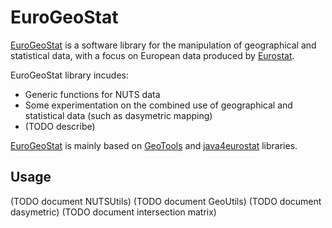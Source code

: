 # EuroGeoStat

[EuroGeoStat](https://github.com/jgaffuri/EuroGeoStat) is a software library for the manipulation of geographical and statistical data, with a focus on European data produced by [Eurostat](http://ec.europa.eu/eurostat).

EuroGeoStat library incudes:
- Generic functions for NUTS data
- Some experimentation on the combined use of geographical and statistical data (such as dasymetric mapping)
- (TODO describe)

[EuroGeoStat](https://github.com/jgaffuri/EuroGeoStat) is mainly based on [GeoTools](http://www.geotools.org/) and [java4eurostat](https://github.com/jgaffuri/java4eurostat) libraries.

## Usage

(TODO document NUTSUtils)
(TODO document GeoUtils)
(TODO document dasymetric)
(TODO document intersection matrix)

